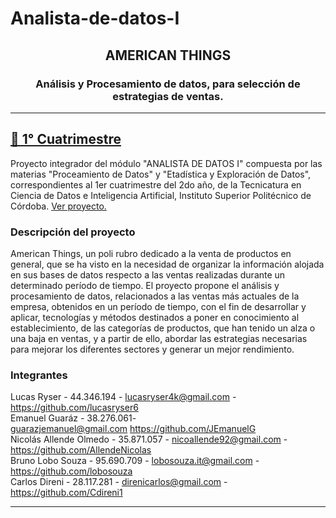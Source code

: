 # Analista-de-datos-I

<div id="top"></div>

<div align="center">
<h2 align="center">AMERICAN THINGS</h2>
<h3 align="center">Análisis y Procesamiento de datos, para selección de estrategias de ventas.</h3>
<hr />

</div>

<div id="cuatrimestre1">

<h2><a href="https://github.com/AllendeNicolas/Analista-de-datos-I">📂 1° Cuatrimestre</a></h2>
	
<p>Proyecto integrador del módulo "ANALISTA DE DATOS I" compuesta por las materias "Proceamiento de Datos" y "Etadística y Exploración de Datos", correspondientes al 1er cuatrimestre del 2do año, de la Tecnicatura en Ciencia de Datos e Inteligencia Artificial, Instituto Superior Politécnico de Córdoba. <a href="https://github.com/AllendeNicolas/Analista-de-datos-I">Ver proyecto.</a></p>

<h3>Descripción del proyecto</h3>

<p>American Things, un poli rubro dedicado a la venta de productos en general, que se ha visto en la necesidad de organizar la información 
alojada en sus bases de datos respecto a las ventas realizadas durante un determinado 
período de tiempo. El proyecto propone el análisis y procesamiento de datos, relacionados a las ventas más actuales de la empresa, obtenidos en un período de tiempo, con el fin de desarrollar y aplicar, tecnologías y métodos destinados a poner en conocimiento al establecimiento, de las categorías de productos, que han tenido un alza o una baja en ventas, y a partir de ello, abordar las estrategias necesarias para mejorar los diferentes sectores y generar un mejor rendimiento. </p>

<h3>Integrantes</h3>

Lucas Ryser - 44.346.194 - lucasryser4k@gmail.com - https://github.com/lucasryser6</br>
Emanuel Guaráz - 38.276.061- guarazjemanuel@gmail.com https://github.com/JEmanuelG</br>
Nicolás Allende Olmedo - 35.871.057 - nicoallende92@gmail.com - https://github.com/AllendeNicolas</br>
Bruno Lobo Souza - 95.690.709 - lobosouza.it@gmail.com - https://github.com/lobosouza</br>
Carlos Direni - 28.117.281 - direnicarlos@gmail.com - https://github.com/Cdireni1</br>

<hr />
	
</div>
